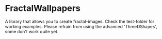 # FractalWallpapers

A library that allows you to create fractal-images. Check the test-folder for working examples. Please refrain from using the advanced 'ThreeDShapes', some don't work quite yet.
